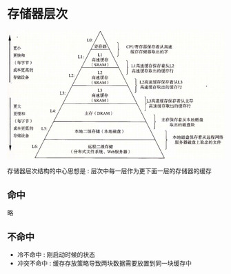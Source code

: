 # 存储器层次

![存储器层次](img/6.2.1.png)

存储器层次结构的中心思想是 : 层次中每一层作为更下面一层的存储器的缓存

## 命中

略

## 不命中

* 冷不命中 : 刚启动时候的状态
* 冲突不命中 : 缓存存放策略导致两块数据需要放置到同一块缓存中